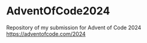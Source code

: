 # AdventOfCode2024
Repository of my submission for Advent of Code 2024 https://adventofcode.com/2024
